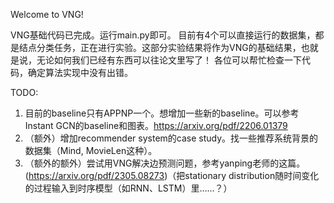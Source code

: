 Welcome to VNG!

VNG基础代码已完成。运行main.py即可。
目前有4个可以直接运行的数据集，都是结点分类任务，正在进行实验。这部分实验结果将作为VNG的基础结果，也就是说，无论如何我们已经有东西可以往论文里写了！
各位可以帮忙检查一下代码，确定算法实现中没有出错。

TODO:
1. 目前的baseline只有APPNP一个。想增加一些新的baseline。可以参考Instant GCN的baseline和图表。https://arxiv.org/pdf/2206.01379
2. （额外）增加recommender system的case study。找一些推荐系统背景的数据集（Mind, MovieLen这种）。
3. （额外的额外）尝试用VNG解决边预测问题，参考yanping老师的这篇。(https://arxiv.org/pdf/2305.08273)（把stationary distribution随时间变化的过程输入到时序模型（如RNN、LSTM）里……？）
